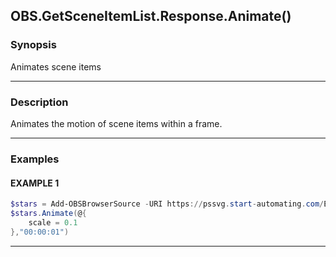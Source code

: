 OBS.GetSceneItemList.Response.Animate()
---------------------------------------




### Synopsis
Animates scene items



---


### Description

Animates the motion of scene items within a frame.



---


### Examples
#### EXAMPLE 1
```PowerShell
$stars = Add-OBSBrowserSource -URI https://pssvg.start-automating.com/Examples/Stars.svg
$stars.Animate(@{
    scale = 0.1        
},"00:00:01")
```



---

